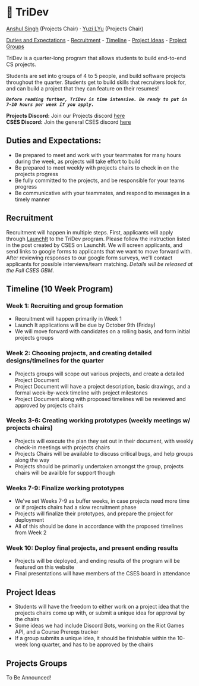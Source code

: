 # 	🔱 TriDev

<a href="https://www.github.com/anshulsinghh">Anshul Singh</a> (Projects Chair) · 
<a href="https://www.linkedin.com/in/yuzi-lyu-13658a1a3/">Yuzi LYu</a> (Projects Chair)

<p>
<a href="#duties">Duties and Expectations</a> -
<a href="#recruitment">Recruitment</a> -
<a href="#timeline">Timeline</a> -
<a href="#projectideas">Project Ideas</a> -
<a href="#projectgroups">Project Groups</a>
</p>

TriDev is a quarter-long program that allows students to build end-to-end CS projects.

Students are set into groups of 4 to 5 people, and build software projects throughout the quarter. Students get to build skills that recruiters look for, and can build a project that they can feature on their resumes!


***`Before reading further, TriDev is time intensive. Be ready to put in 7-10 hours per week if you apply.`***

**Projects Discord:** Join our Projects discord [here](https://discord.gg/wPj9xzw)  
**CSES Discord:** Join the general CSES discord [here](https://discord.gg/cnUQRRb)

<a id="duties"></a>
## Duties and Expectations:
- Be prepared to meet and work with your teammates for many hours during the week, as projects will take effort to build
- Be prepared to meet weekly with projects chairs to check in on the projects progress
- Be fully committed to the projects, and be responsible for your teams progress
- Be communicative with your teammates, and respond to messages in a timely manner

<a id="recruitment"></a>
## Recruitment
Recruitment will happen in multiple steps. First, applicants will apply through [LaunchIt](https://www.launchitnow.org/posts/dUKhw0nlhx51Y4Qj5l9k) to the TriDev program. Please follow the instruction listed in the post created by CSES on LaunchIt. We will screen applicants, and send links to google forms to applicants that we want to move forward with. After reviewing responses to our google form surveys, we'll contact applicants for possible interviews/team matching. *Details will be released at the Fall CSES GBM.*

<a id="timeline"></a>
## Timeline (10 Week Program)
### Week 1: Recruiting and group formation
- Recruitment will happen primarily in Week 1
- Launch It applications will be due by October 9th (Friday)
- We will move forward with candidates on a rolling basis, and form initial projects groups

### Week 2: Choosing projects, and creating detailed designs/timelines for the quarter
- Projects groups will scope out various projects, and create a detailed Project Document
- Project Document will have a project description, basic drawings, and a formal week-by-week timeline with project milestones
- Project Document along with proposed timelines will be reviewed and approved by projects chairs

### Weeks 3-6: Creating working prototypes (weekly meetings w/ projects chairs)
- Projects will execute the plan they set out in their document, with weekly check-in meetings with projects chairs
- Projects Chairs will be available to discuss critical bugs, and help groups along the way
- Projects should be primarily undertaken amongst the group, projects chairs will be availble for support though

### Weeks 7-9: Finalize working prototypes
- We've set Weeks 7-9 as buffer weeks, in case projects need more time or if projects chairs had a slow recruitment phase
- Projects will finalize their prototypes, and prepare the project for deployment
- All of this should be done in accordance with the proposed timelines from Week 2

### Week 10: Deploy final projects, and present ending results
- Projects will be deployed, and ending results of the program will be featured on this website
- Final presentations will have members of the CSES board in attendance

<a id="projectideas"></a>
## Project Ideas
- Students will have the freedom to either work on a project idea that the projects chairs come up with, or submit a unique idea for approval by the chairs
- Some ideas we had include Discord Bots, working on the Riot Games API, and a Course Prereqs tracker
- If a group submits a unique idea, it should be finishable within the 10-week long quarter, and has to be approved by the chairs

<a id="projectgroups"></a>
## Projects Groups
To Be Announced!
